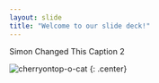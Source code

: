 ```yaml
---
layout: slide
title: "Welcome to our slide deck!"
---
```


Simon Changed This Caption 2

![cherryontop-o-cat](https://octodex.github.com/images/cherryontop-o-cat.png)
{: .center}
